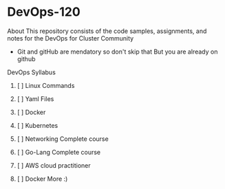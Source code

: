 # DevOps-120
About This repository consists of the code samples, assignments, and notes for the DevOps for Cluster Community
- Git and gitHub are mendatory so don't skip that But you are already on github 

DevOps Syllabus
1. [ ] Linux Commands
2. [ ] Yaml Files
3. [ ] Docker
4. [ ] Kubernetes
5. [ ] Networking Complete course
6. [ ] Go-Lang Complete course
7. [ ] AWS cloud practitioner

8. [ ] Docker More :)